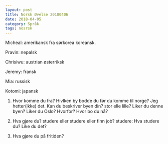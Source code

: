 ```yaml
---
layout: post
title: Norsk Øvelse 20180406
date: 2018-04-05 
category: Språk
tags: nosrsk
---
```

Micheal: amerikansk fra sørkorea koreansk.

Pravin: nepalsk

Chrisiwu: austrian østerriksk

Jeremy: fransk

Mia: russisk

Kotomi: japansk

1. Hvor komme du fra? Hivlken by bodde du før du komme til norge?
Jeg hetter(ikke) det.
Kan du beskriver byen din? stor elle lille?
Liker du denne byen?
Liker du Oslo? Hvorfor?
Hvor bo du nå?

2. Hva gjøre du? studere eller studere eller  finn job?
studere:
Hva studere du?
Like du det?

3. Hva gjøre du på fritiden?


